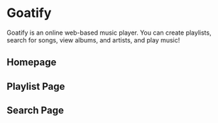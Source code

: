 # Goatify

Goatify is an online web-based music player. You can create playlists, search for songs, view albums, and artists, and play music! 

## Homepage

## Playlist Page

## Search Page
